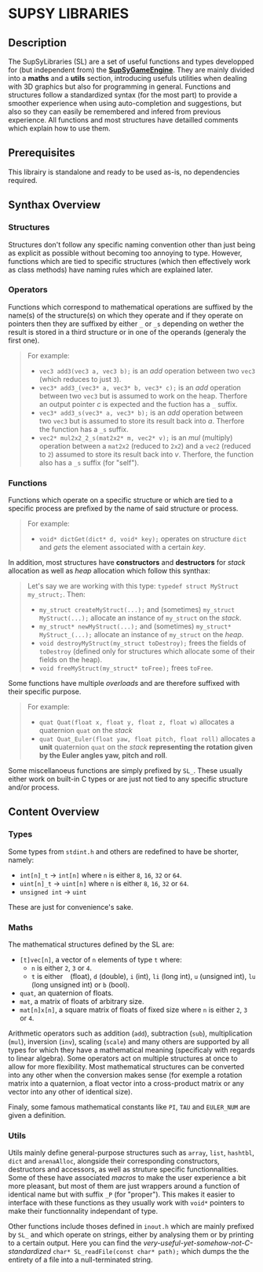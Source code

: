 # SUPSY LIBRARIES
## Description
The SupSyLibraries (SL) are a set of useful functions and types developped for (but independent from) the [**SupSyGameEngine**](https://github.com/SupSyDeMarciou/SupSyGameEngine). They are mainly divided into a **maths** and a **utils** section, introducing usefuls utilities when dealing with 3D graphics but also for programming in general. 
Functions and structures follow a standardized syntax (for the most part) to provide a smoother experience when using auto-completion and suggestions, but also so they can easily be remembered and infered from previous experience. All functions and most structures have detailled comments which explain how to use them.

## Prerequisites
This librairy is standalone and ready to be used as-is, no dependencies required.

## Synthax Overview
### Structures
Structures don't follow any specific naming convention other than just being as explicit as possible without becoming too annoying to type. However, functions which are tied to specific structures (which then effectively work as class methods) have naming rules which are explained later.

### Operators
Functions which correspond to mathematical operations are suffixed by the name(s) of the structure(s) on which they operate and if they operate on pointers then they are suffixed by either `_` or `_s` depending on wether the result is stored in a third structure or in one of the operands (generaly the first one).

>For example: <br>
>- `vec3 add3(vec3 a, vec3 b);` is an *add* operation between two `vec3` (which reduces to just `3`). <br>
>- `vec3* add3_(vec3* a, vec3* b, vec3* c);` is an *add* operation between two `vec3` but is assumed to work on the heap. Therfore an output pointer *c* is expected and the fuction has a `_` suffix. <br>
>- `vec3* add3_s(vec3* a, vec3* b);` is an *add* operation between two `vec3` but is assumed to store its result back into *a*. Therfore the function has a `_s` suffix. <br>
>- `vec2* mul2x2_2_s(mat2x2* m, vec2* v);` is an *mul* (multiply) operation between a `mat2x2` (reduced to `2x2`) and a `vec2` (reduced to `2`) assumed to store its result back into *v*. Therfore, the function also has a `_s` suffix (for "self").

### Functions
Functions which operate on a specific structure or which are tied to a specific process are prefixed by the name of said structure or process.
>For example: <br>
>- `void* dictGet(dict* d, void* key);` operates on structure `dict` and *gets* the element associated with a certain *key*. <br>

In addition, most structures have **constructors** and **destructors** for *stack* allocation as well as *heap* allocation which follow this synthax: <br>
> Let's say we are working with this type: `typedef struct MyStruct my_struct;`. Then: <br>
> - `my_struct createMyStruct(...);` and (sometimes) `my_struct MyStruct(...);` allocate an instance of `my_struct` on the *stack*.
> - `my_struct* newMyStruct(...);` and (sometimes) `my_struct* MyStruct_(...);` allocate an instance of `my_struct` on the *heap*.
> - `void destroyMyStruct(my_struct toDestroy);` frees the fields of `toDestroy` (defined only for structures which allocate some of their fields on the heap).
> - `void freeMyStruct(my_struct* toFree);` frees `toFree`.

Some functions have multiple *overloads* and are therefore suffixed with their specific purpose.
>For example:
>- `quat Quat(float x, float y, float z, float w)` allocates a quaternion `quat` on the *stack* <br>
>- `quat Quat_Euler(float yaw, float pitch, float roll)` allocates a **unit** quaternion `quat` on the *stack* **representing the rotation given by the Euler angles yaw, pitch and roll**. <br>

Some miscellanoeus functions are simply prefixed by `SL_`. These usually either work on built-in C types or are just not tied to any specific structure and/or process.

## Content Overview
### Types
Some types from `stdint.h` and others are redefined to have be shorter, namely: 
- `int[n]_t` -> `int[n]` where `n` is either `8`, `16`, `32` or `64`.
- `uint[n]_t` -> `uint[n]` where `n` is either `8`, `16`, `32` or `64`.
- `unsigned int` -> `uint`  

These are just for convenience's sake.
### Maths
The mathematical structures defined by the SL are:
- `[t]vec[n]`, a vector of `n` elements of type `t` where:
    - `n` is either `2`, `3` or `4`.
    - `t` is either ` ` (float), `d` (double), `i` (int), `li` (long int), `u` (unsigned int), `lu` (long unsigned int) or `b` (bool).
- `quat`, an quaternion of floats.
- `mat`, a matrix of floats of arbitrary size.
- `mat[n]x[n]`, a square matrix of floats of fixed size where `n` is either `2`, `3` or `4`.

Arithmetic operators such as addition (`add`), subtraction (`sub`), multiplication (`mul`), inversion (`inv`), scaling (`scale`) and many others are supported by all types for which they have a mathematical meaning (specificaly with regards to linear algebra). Some operators act on multiple structures at once to allow for more flexibility.
Most mathematical structures can be converted into any other when the conversion makes sense (for exemple a rotation matrix into a quaternion, a float vector into a cross-product matrix or any vector into any other of identical size).

Finaly, some famous mathematical constants like `PI`, `TAU` and `EULER_NUM` are given a definition.

### Utils
Utils mainly define general-purpose structures such as `array`, `list`, `hashtbl`, `dict` and `arenaAlloc`, alongside their corresponding constructors, destructors and accessors, as well as struture specific functionnalities.
Some of these have associated *macros* to make the user experience a bit more pleasant, but most of them are just wrappers around a function of identical name but with suffix `_P` (for "proper"). This makes it easier to interface with these functions as they usually work with `void*` pointers to make their functionnality independant of type.

Other functions include thoses defined in `inout.h` which are mainly prefixed by `SL_` and which operate on strings, either by analysing them or by printing to a certain output. Here you can find the *very-useful-yet-somehow-not-C-standardized* `char* SL_readFile(const char* path);` which dumps the the entirety of a file into a null-terminated string.
